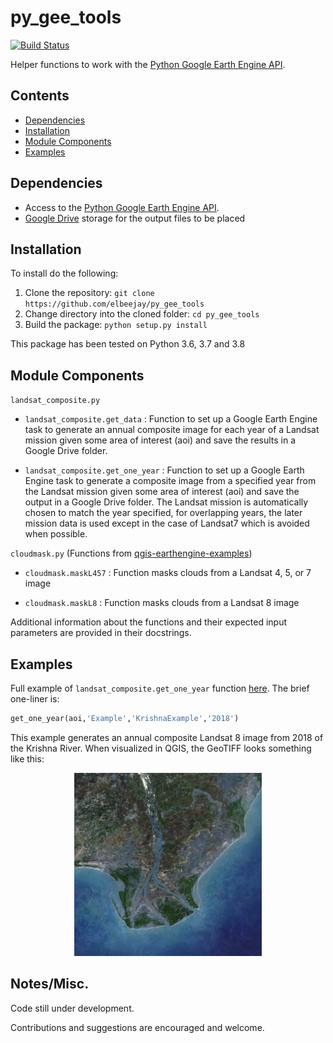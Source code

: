 # py_gee_tools
[![Build Status](https://travis-ci.com/elbeejay/py_gee_tools.svg?token=j6zC9aXqWDAY4PjKqpCs&branch=master)](https://travis-ci.com/elbeejay/py_gee_tools)

Helper functions to work with the [Python Google Earth Engine API](https://github.com/google/earthengine-api).

## Contents
  - [Dependencies](#dependencies)
  - [Installation](#installation)
  - [Module Components](#module-components)
  - [Examples](#examples)

## Dependencies
  - Access to the [Python Google Earth Engine API](https://developers.google.com/earth-engine/python_install-conda#install_api).
  - [Google Drive](https://www.google.com/drive/) storage for the output files to be placed

## Installation
To install do the following:
  1. Clone the repository: `git clone https://github.com/elbeejay/py_gee_tools`
  2. Change directory into the cloned folder: `cd py_gee_tools`
  3. Build the package: `python setup.py install`
  
This package has been tested on Python 3.6, 3.7 and 3.8

## Module Components 
`landsat_composite.py`
 
  - `landsat_composite.get_data` : Function to set up a Google Earth Engine task to generate an annual composite image for each year of a Landsat mission given some area of interest (aoi) and save the results in a Google Drive folder.
  
  - `landsat_composite.get_one_year` : Function to set up a Google Earth Engine task to generate a composite image from a specified year from the Landsat mission given some area of interest (aoi) and save the output in a Google Drive folder. The Landsat mission is automatically chosen to match the year specified, for overlapping years, the later mission data is used except in the case of Landsat7 which is avoided when possible.

`cloudmask.py` (Functions from [qgis-earthengine-examples](https://github.com/giswqs/qgis-earthengine-examples))
  
  - `cloudmask.maskL457` : Function masks clouds from a Landsat 4, 5, or 7 image
  
  - `cloudmask.maskL8` : Function masks clouds from a Landsat 8 image


Additional information about the functions and their expected input parameters are provided in their docstrings.

## Examples
Full example of `landsat_composite.get_one_year` function [here](examples/Ex_SingleYearFunction.py). The brief one-liner is: 

```python
get_one_year(aoi,'Example','KrishnaExample','2018')
```

This example generates an annual composite Landsat 8 image from 2018 of the Krishna River. When visualized in QGIS, the GeoTIFF looks something like this:

<p align="center">
<img src="https://github.com/elbeejay/py_gee_tools/blob/master/examples/KrishnaRiver2018Landsat.png" alt="ExampleComposite" width="300"/>
</p>

## Notes/Misc.
Code still under development. 

Contributions and suggestions are encouraged and welcome.
